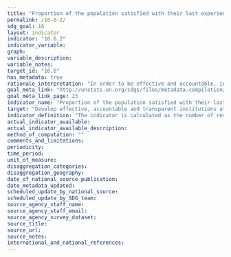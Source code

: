 ```yaml
---
title: "Proportion of the population satisfied with their last experience of public services"
permalink: /16-6-2/
sdg_goal: 16
layout: indicator
indicator: "16.6.2"
indicator_variable: 
graph: 
variable_description: 
variable_notes: 
target_id: "16.6"
has_metadata: true
rationale_interpretation: "In order to be effective and accountable, intuitions must be responsive to the needs of the population. This indicator will require the use of perception-based population surveys and will collect relevant data on the lived experience of individuals seeking access to and obtaining basic public services, such as health care, education, water and sanitation, as well as services provided by the police and judicial system."
goal_meta_link: "http://unstats.un.org/sdgs/files/metadata-compilation/Metadata-Goal-16.pdf"
goal_meta_link_page: 23
indicator_name: "Proportion of the population satisfied with their last experience of public services"
target: "Develop effective, accountable and transparent institutions at all levels."
indicator_definition: "The indicator is calculated as the number of respondents replying that they were satisfied or very satisfied with their last experience of accessing a public service divided by the total number of respondents. The data may be weighted to reflect the general population."
actual_indicator_available: 
actual_indicator_available_description: 
method_of_computation: ""
comments_and_limitations: 
periodicity: 
time_period: 
unit_of_measure: 
disaggregation_categories: 
disaggregation_geography: 
date_of_national_source_publication: 
date_metadata_updated: 
scheduled_update_by_national_source: 
scheduled_update_by_SDG_team: 
source_agency_staff_name: 
source_agency_staff_email: 
source_agency_survey_dataset: 
source_title: 
source_url: 
source_notes: 
international_and_national_references: 
---
```


